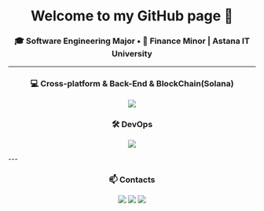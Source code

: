 <h1 align="center">Welcome to my GitHub page 🤖</h1>
<h3 align="center">🎓 Software Engineering Major • 💸 Finance Minor | Astana IT University</h3>

---

<h3 align="center">💻 Cross-platform & Back-End & BlockChain(Solana)</h3>
<p align="center">
<img align="center" src="https://skillicons.dev/icons?i=swift,java,rust,python" />
</p>
<h3 align="center">🛠️ DevOps</h3>
<p align="center">
<img src="https://skillicons.dev/icons?i=docker,kafka,git,postgresql,linux,aws" />
</p>
---


<h3 align="center"> 📫 Contacts </h3>
<p align="center">
    <a href="https://t.me/thelouisv"><img src="https://img.shields.io/badge/Telegram-blue?style=for-the-badge&logo=telegram&logoColor=white" /></a>
    <a href="mailto:aabilbek2@gmail.com"><img src="https://img.shields.io/badge/Email-red?style=for-the-badge&logo=gmail&logoColor=white" /></a>
    <a href="https://linkedin.com/in/ayanabilbek"><img src="https://img.shields.io/badge/LinkedIn-blue?style=for-the-badge&logo=linkedin&logoColor=white" /></a>
</p>
